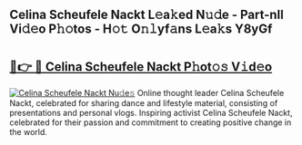 ## Celina Scheufele Nackt L𝚎a𝚔ed N𝚞𝚍e - Part-nll Vi𝚍𝚎o P𝚑𝚘tos - H𝚘𝚝 O𝚗𝚕yf𝚊ns L𝚎a𝚔s Y8yGf

# <h2><a href="http://kf238hx.oniu.top/?m=Celina+Scheufele+Nackt">🔗👉 🔴 Celina Scheufele Nackt P𝚑ot𝚘𝚜 V𝚒d𝚎o</a></h2>

[![Celina Scheufele Nackt Nu𝚍e𝚜](https://i.imgur.com/0qMVB7G.gif)](http://kf238hx.oniu.top/?m=Celina+Scheufele+Nackt)
Online thought leader Celina Scheufele Nackt, celebrated for sharing dance and lifestyle material, consisting of presentations and personal vlogs. Inspiring activist Celina Scheufele Nackt, celebrated for their passion and commitment to creating positive change in the world.  
